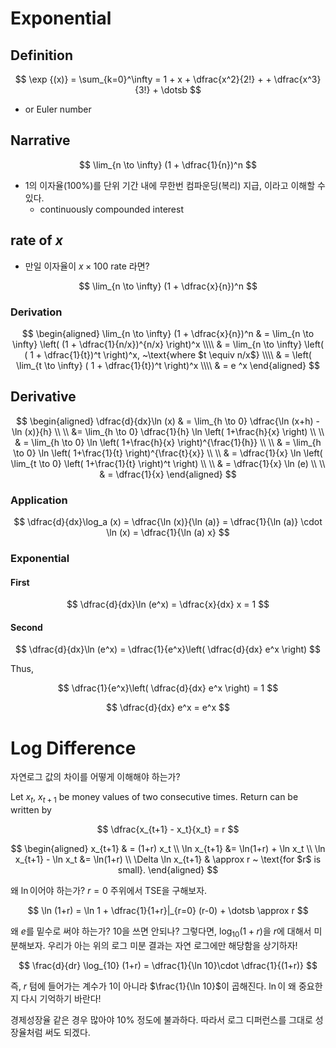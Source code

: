 
# Exponential 

## Definition 

$$
\exp {(x)} = \sum_{k=0}^\infty = 1 + x + \dfrac{x^2}{2!} + + \dfrac{x^3}{3!} + \dotsb
$$

* or Euler number 

## Narrative 

$$
\lim_{n \to \infty} (1 + \dfrac{1}{n})^n
$$

* 1의 이자율(100%)를 단위 기간 내에 무한번 컴파운딩(복리) 지급, 이라고 이해할 수 있다. 
	+ continuously compounded interest 

## rate of $x$

* 만일 이자율이 $x \times 100$ rate 라면? 

$$
\lim_{n \to \infty} (1 + \dfrac{x}{n})^n
$$

### Derivation 

$$
\begin{aligned}
\lim_{n \to \infty} (1 + \dfrac{x}{n})^n   & = \lim_{n \to \infty} \left( (1 + \dfrac{1}{n/x})^{n/x} \right)^x \\\\
& = \lim_{n \to \infty} \left( ( 1 + \dfrac{1}{t})^t \right)^x, ~\text{where $t \equiv n/x$} \\\\
& = \left( \lim_{t \to \infty} ( 1 + \dfrac{1}{t})^t \right)^x \\\\
& =  e ^x
\end{aligned}
$$

## Derivative 

$$
\begin{aligned}
\dfrac{d}{dx}\ln (x) & = \lim_{h \to 0} \dfrac{\ln (x+h) - \ln (x)}{h} \\ \\
&=  \lim_{h \to 0} \dfrac{1}{h} \ln \left( 1+\frac{h}{x} \right) \\ \\
& =  \lim_{h \to 0} \ln 
\left( 1+\frac{h}{x} \right)^{\frac{1}{h}} \\ \\
& =  \lim_{h \to 0} \ln \left( 1+\frac{1}{t} \right)^{\frac{t}{x}} \\ \\
& = \dfrac{1}{x} \ln \left( \lim_{t \to 0} \left( 1+\frac{1}{t} \right)^t \right) \\ \\
& = \dfrac{1}{x} \ln (e) \\ \\
& = \dfrac{1}{x}
\end{aligned}
$$

### Application 

$$
\dfrac{d}{dx}\log_a (x) = \dfrac{\ln (x)}{\ln (a)} = \dfrac{1}{\ln (a)} \cdot \ln (x) = \dfrac{1}{\ln (a) x}
$$

### Exponential 

#### First 

$$
\dfrac{d}{dx}\ln (e^x) = \dfrac{x}{dx} x = 1 
$$

#### Second 

$$
\dfrac{d}{dx}\ln (e^x) = \dfrac{1}{e^x}\left( \dfrac{d}{dx} e^x \right)
$$

Thus, 

$$
\dfrac{1}{e^x}\left( \dfrac{d}{dx} e^x \right) = 1
$$

$$
\dfrac{d}{dx} e^x = e^x
$$



# Log Difference 

자연로그 값의 차이를 어떻게 이해해야 하는가? 

Let $x_t$, $x_{t+1}$ be money values of two consecutive times. Return can be written by 

$$
\dfrac{x_{t+1} - x_t}{x_t}  = r
$$

$$
\begin{aligned}
x_{t+1} & = (1+r) x_t \\
\ln x_{t+1} &= \ln(1+r) + \ln x_t \\
\ln x_{t+1} - \ln x_t &= \ln(1+r) \\
\Delta \ln x_{t+1} & \approx r ~ \text{for $r$ is small}.
\end{aligned}
$$

왜 $\ln$이어야 하는가? $r=0$ 주위에서 TSE을 구해보자. 

$$
\ln (1+r) = \ln 1 + \dfrac{1}{1+r}|_{r=0} (r-0)  + \dotsb \approx r
$$

왜 $e$를 밑수로 써야 하는가? 10을 쓰면 안되나? 그렇다면, $\log_{10} (1+r)$을 $r$에 대해서 미분해보자. 우리가 아는 위의 로그 미분 결과는 자연 로그에만 해당함을 상기하자! 

$$
\frac{d}{dr} \log_{10} (1+r) = \dfrac{1}{\ln 10}\cdot \dfrac{1}{(1+r)} 
$$

즉, $r$ 텀에 들어가는 계수가 1이 아니라 $\frac{1}{\ln 10}$이 곱해진다. $\ln$이 왜 중요한지 다시 기억하기 바란다! 

경제성장율 같은 경우 많아야 10% 정도에 불과하다. 따라서 로그 디퍼런스를 그대로 성장율처럼 써도 되겠다. 





<!--stackedit_data:
eyJoaXN0b3J5IjpbLTExMTQ5NzA5MjksLTIxNDIxMDQwMDMsMT
cwNDc2ODY5MywtODMxMDU2NjUwLDE0NDY0OTc5MzhdfQ==
-->